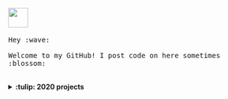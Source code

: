 <p>
  <img src="https://github.com/thomaswang/thomaswang/raw/master/octorobot.gif" width="40px">
  <br><br>
  <samp>
    Hey :wave:
    <br><br>
    Welcome to my GitHub! I post code on here sometimes :blossom:
  </samp>
</p>

<br>

<details>
  <summary><b>:tulip: 2020 projects</b></summary>
  <ul>
    <li><a href="https://vaxnow.org">VaxNow</a>: an immunization app with my co-founder <a href="https://twitter.com/kat_sistrunk">Katherine Sistrunk</a></li>
    <li><a href="https://dormdev.com">DormDev</a>: a student developer platform and planned release of a student verification API service</li>
  </ul>
</details>
